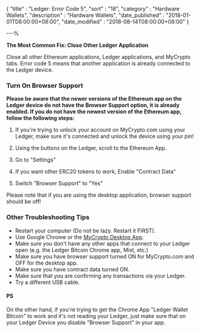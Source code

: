 {
"title" : "Ledger: Error Code 5",
"sort" : "18",
"category" : "Hardware Wallets",
"description" : "Hardware Wallets",
"date_published" : "2018-01-01T08:00:00+08:00",
"date_modified" : "2018-08-14T08:00:00+08:00"
}

---%


**The Most Common Fix: Close Other Ledger Application**

Close all other Ethereum applications, Ledger applications, and MyCrypto tabs. Error code 5 means that another application is already connected to the Ledger device.


### Turn On Browser Support

**Please be aware that the newer versions of the Ethereum app on the Ledger device do not have the Browser Support option, it is already enabled. If you do not have the newest version of the Ethereum app, follow the following steps:**

1. If you're trying to unlock your account on MyCrypto.com using your Ledger, make sure it's connected and unlock the device using your pin!

2. Using the buttons on the Ledger, scroll to the Ethereum App.

3. Go to "Settings"

4. If you want other ERC20 tokens to work, Enable "Contract Data"

5. Switch "Browser Support" to "Yes"

Please note that if you are using the desktop application, browser support should be off!

### Other Troubleshooting Tips

*   Restart your computer (Do not be lazy. Restart it FIRST).
*   Use Google Chrome or the [MyCrypto Desktop App](https://download.mycrypto.com/).
*   Make sure you don't have any other apps that connect to your Ledger open (e.g. the Ledger Bitcoin Chrome app, Mist, etc.)
*   Make sure you have browser support turned ON for MyCrypto.com and OFF for the desktop app.
*   Make sure you have contract data turned ON.
*   Make sure that you are confirming any transactions via your Ledger.
*   Try a different USB cable.


#### PS

On the other hand, if you're trying to get the Chrome App "Ledger Wallet Bitcoin" to work and it's not reading your Ledger, just make sure that on your Ledger Device you disable "Browser Support" in your app.
